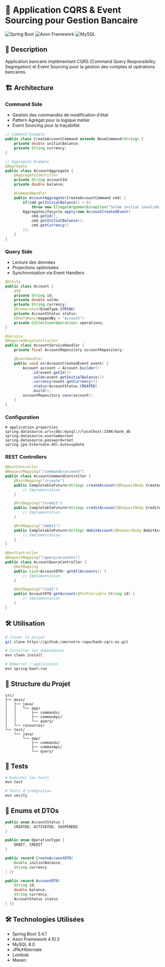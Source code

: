 # 🏦 Application CQRS & Event Sourcing pour Gestion Bancaire

![Spring Boot](https://img.shields.io/badge/Spring%20Boot-3.4.1-brightgreen)
![Axon Framework](https://img.shields.io/badge/Axon-4.10.3-blue)
![MySQL](https://img.shields.io/badge/MySQL-8.0-orange)

## 📝 Description

Application bancaire implémentant CQRS (Command Query Responsibility Segregation) et Event Sourcing pour la gestion des comptes et opérations bancaires.

## 🏗️ Architecture

### Command Side

- Gestion des commandes de modification d'état
- Pattern Agrégat pour la logique métier
- Event Sourcing pour la traçabilité

```java
// Command Example
public class CreateAccountCommand extends BaseCommand<String> {
    private double initialBalance;
    private String currency;
}

// Aggregate Example
@Aggregate
public class AccountAggregate {
    @AggregateIdentifier
    private String accountId;
    private double balance;

    @CommandHandler
    public AccountAggregate(CreateAccountCommand cmd) {
        if(cmd.getInitialBalance() < 0)
            throw new IllegalArgumentException("Solde initial invalide");
        AggregateLifecycle.apply(new AccountCreatedEvent(
            cmd.getId(),
            cmd.getInitialBalance(),
            cmd.getCurrency()
        ));
    }
}
```

### Query Side

- Lecture des données
- Projections optimisées
- Synchronisation via Event Handlers

```java
@Entity
public class Account {
    @Id
    private String id;
    private double solde;
    private String currency;
    @Enumerated(EnumType.STRING)
    private AccountStatus status;
    @OneToMany(mappedBy = "account")
    private Collection<Operation> operations;
}

@Service
@RequiredArgsConstructor
public class AccountServiceHandler {
    private final AccountRepository accountRepository;

    @EventHandler
    public void on(AccountCreatedEvent event) {
        Account account = Account.builder()
            .id(event.getId())
            .solde(event.getInitialBalance())
            .currency(event.getCurrency())
            .status(AccountStatus.CREATED)
            .build();
        accountRepository.save(account);
    }
}
```

### Configuration

```properties
# application.properties
spring.datasource.url=jdbc:mysql://localhost:3306/bank_db
spring.datasource.username=root
spring.datasource.password=root
spring.jpa.hibernate.ddl-auto=update
```

### REST Controllers

```java
@RestController
@RequestMapping("/commands/account")
public class AccountCommandController {
    @PostMapping("/create")
    public CompletableFuture<String> createAccount(@RequestBody CreateAccountDTO request) {
        // Implementation
    }

    @PutMapping("/credit")
    public CompletableFuture<String> creditAccount(@RequestBody CreditAccountDTO request) {
        // Implementation
    }

    @PutMapping("/debit")
    public CompletableFuture<String> debitAccount(@RequestBody DebitAccountDTO request) {
        // Implementation
    }
}

@RestController
@RequestMapping("/query/accounts")
public class AccountQueryController {
    @GetMapping
    public List<AccountDTO> getAllAccounts() {
        // Implementation
    }

    @GetMapping("/{id}")
    public AccountDTO getAccount(@PathVariable String id) {
        // Implementation
    }
}
```

## 🛠️ Utilisation

```bash
# Cloner le projet
git clone https://github.com/votre-repo/bank-cqrs-es.git

# Installer les dépendances
mvn clean install

# Démarrer l'application
mvn spring-boot:run
```

## 📂 Structure du Projet

```
src/
├── main/
│   ├── java/
│   │   └── app/
│   │       ├── commands/
│   │       ├── commonApi/
│   │       └── query/
│   └── resources/
└── test/
    └── java/
        └── app/
            ├── commands/
            ├── commonApi/
            └── query/
```

## 🧪 Tests

```bash
# Exécuter les tests
mvn test

# Tests d'intégration
mvn verify
```

## 📜 Enums et DTOs

```java
public enum AccountStatus {
    CREATED, ACTIVATED, SUSPENDED
}

public enum OperationType {
    DEBIT, CREDIT
}

public record CreateAccountDTO(
    Double initialBalance,
    String currency
) {}

public record AccountDTO(
    String id,
    double balance,
    String currency,
    AccountStatus status
) {}
```

## 🛠️ Technologies Utilisées

- Spring Boot 3.4.1
- Axon Framework 4.10.3
- MySQL 8.0
- JPA/Hibernate
- Lombok
- Maven
